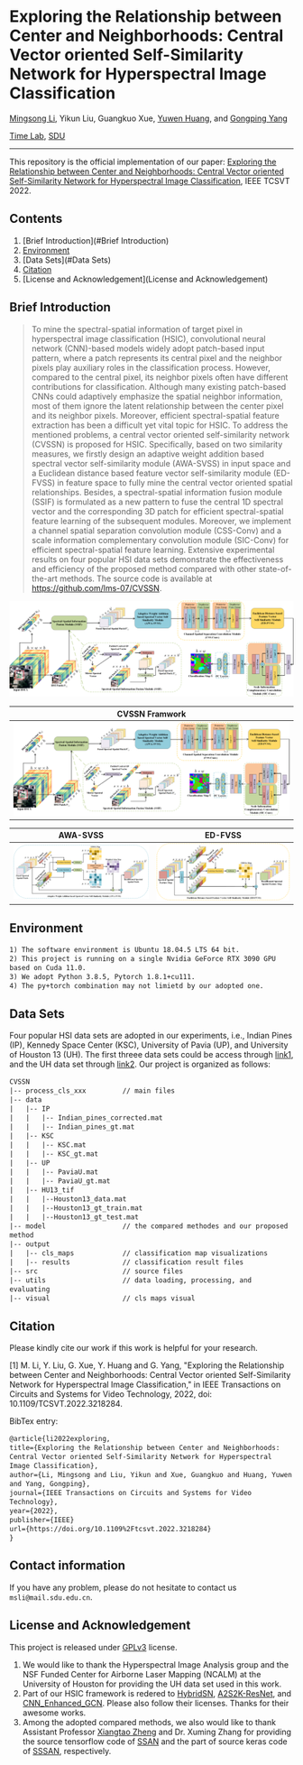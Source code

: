 # Exploring the Relationship between Center and Neighborhoods: Central Vector oriented Self-Similarity Network for Hyperspectral Image Classification

[Mingsong Li](https://orcid.org/0000-0001-6133-3923), Yikun Liu, Guangkuo Xue, [Yuwen Huang](https://jsj.hezeu.edu.cn/info/1302/6525.htm), and [Gongping Yang](https://faculty.sdu.edu.cn/gpyang)

[Time Lab](https://time.sdu.edu.cn/), [SDU](https://www.sdu.edu.cn/)

-----------
This repository is the official implementation of our paper:
[Exploring the Relationship between Center and Neighborhoods: Central Vector oriented Self-Similarity Network for
Hyperspectral Image Classification](https://ieeexplore.ieee.org/document/9933425?arnumber=9933425&tag=1), IEEE TCSVT 2022.

## Contents
1. [Brief Introduction](#Brief Introduction)
1. [Environment](#Environment)
1. [Data Sets](#Data Sets)
1. [Citation](#Citation)
1. [License and Acknowledgement](License and Acknowledgement)


[comment]: <> (1. [License and Acknowledgement]&#40;#License-and-Acknowledgement&#41;)

## Brief Introduction
> To mine the spectral-spatial information of target pixel in hyperspectral image classification (HSIC), convolutional neural network (CNN)-based models widely adopt patch-based input pattern, where a patch represents its central pixel and the neighbor pixels play auxiliary roles in the classification process. However, compared to the central pixel, its neighbor pixels often have different contributions for classification. Although many existing patch-based CNNs could adaptively emphasize the spatial neighbor information, most of them ignore the latent relationship between the center pixel and its neighbor pixels. Moreover, efficient spectral-spatial feature extraction has been a difficult yet vital topic for HSIC. To address the mentioned problems, a central vector oriented self-similarity network (CVSSN) is proposed for HSIC. Specifically, based on two similarity measures, we firstly design an adaptive weight addition based spectral vector self-similarity module (AWA-SVSS) in input space and a Euclidean distance based feature vector self-similarity module (ED-FVSS) in feature space to fully mine the central vector oriented spatial relationships. Besides, a spectral-spatial information fusion module (SSIF) is formulated as a new pattern to fuse the central 1D spectral vector and the corresponding 3D patch for efficient spectral-spatial feature learning of the subsequent modules. Moreover, we implement a channel spatial separation convolution module (CSS-Conv) and a scale information complementary convolution module (SIC-Conv) for efficient spectral-spatial feature learning. Extensive experimental results on four popular HSI data sets demonstrate the effectiveness and efficiency of the proposed method compared with other state-of-the-art methods. The source code is available at https://github.com/lms-07/CVSSN.

><p align="center">

  <img width="800" src="./src/CVSSN.png">

</p>

|                   CVSSN Framwork
| :-----------------------------------------: |
| <img src="./src/CVSSN.png"  >  |

|                  AWA-SVSS                |               ED-FVSS               |
| :-----------------------------------------: | :-----------------------------------------: |
|   <img src="./src/AWA-SVSS.png" >    | <img src="./src/ED-FVSS.png" >  |


## Environment
```text
1) The software environment is Ubuntu 18.04.5 LTS 64 bit.
2) This project is running on a single Nvidia GeForce RTX 3090 GPU based on Cuda 11.0.
3) We adopt Python 3.8.5, Pytorch 1.8.1+cu111.
4) The py+torch combination may not limietd by our adopted one.
```

## Data Sets

Four popular HSI data sets are adopted in our experiments, i.e., Indian Pines (IP), Kennedy Space Center (KSC),  University of Pavia (UP), and University of Houston 13 (UH).
The first threee data sets could be access through [link1](http://www.ehu.eus/ccwintco/index.php?title=Hyperspectral_Remote_Sensing_Scenes##anomaly_detection), 
and the UH data set through [link2](https://hyperspectral.ee.uh.edu/?page_id=459). 
Our project is organized as follows:

```text
CVSSN
|-- process_cls_xxx         // main files 
|-- data                    
|   |-- IP
|   |   |-- Indian_pines_corrected.mat
|   |   |-- Indian_pines_gt.mat
|   |-- KSC
|   |   |-- KSC.mat
|   |   |-- KSC_gt.mat
|   |-- UP
|   |   |-- PaviaU.mat
|   |   |-- PaviaU_gt.mat
|   |-- HU13_tif
|   |   |--Houston13_data.mat
|   |   |--Houston13_gt_train.mat
|   |   |--Houston13_gt_test.mat
|-- model                   // the compared methodes and our proposed method
|-- output
|   |-- cls_maps            // classification map visualizations 
|   |-- results             // classification result files
|-- src                     // source files
|-- utils                   // data loading, processing, and evaluating
|-- visual                  // cls maps visual
```

## Citation

Please kindly cite our work if this work is helpful for your research.

[1] M. Li, Y. Liu, G. Xue, Y. Huang and G. Yang, "Exploring the Relationship between Center and Neighborhoods: Central Vector oriented Self-Similarity Network for Hyperspectral Image Classification," in IEEE Transactions on Circuits and Systems for Video Technology, 2022, doi: 10.1109/TCSVT.2022.3218284.

BibTex entry:
```text
@article{li2022exploring,
title={Exploring the Relationship between Center and Neighborhoods: Central Vector oriented Self-Similarity Network for Hyperspectral Image Classification},
author={Li, Mingsong and Liu, Yikun and Xue, Guangkuo and Huang, Yuwen and Yang, Gongping},
journal={IEEE Transactions on Circuits and Systems for Video Technology},
year={2022},
publisher={IEEE}
url={https://doi.org/10.1109%2Ftcsvt.2022.3218284}
}
```

## Contact information

If you have any problem, please do not hesitate to contact us `msli@mail.sdu.edu.cn`.

## License and Acknowledgement
This project is released under [GPLv3](http://www.gnu.org/licenses/) license.

1) We would like to thank the Hyperspectral Image Analysis group and the NSF Funded Center for
   Airborne Laser Mapping (NCALM) at the University of Houston for providing the UH data set used in this work.
2) Part of our HSIC framework is redered to [HybridSN](https://github.com/gokriznastic/HybridSN), [A2S2K-ResNet](https://github.com/suvojit-0x55aa/A2S2K-ResNet), and [CNN_Enhanced_GCN](https://github.com/qichaoliu/CNN_Enhanced_GCN). Please also follow their licenses. Thanks for their awesome works.        
3) Among the adopted compared methods, we also would like to thank Assistant Professor [Xiangtao Zheng](https://xiangtaozheng.github.io/) and 
   Dr. Xuming Zhang for providing the source tensorflow code of [SSAN](https://ieeexplore.ieee.org/document/8909379) and
   the part of source keras code of [SSSAN](https://ieeexplore.ieee.org/document/9508777?arnumber=9508777), respectively.










